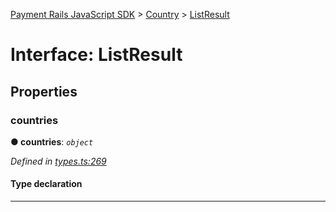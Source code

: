 [Payment Rails JavaScript SDK](../README.md) > [Country](../modules/country.md) > [ListResult](../interfaces/country.listresult.md)



# Interface: ListResult


## Properties
<a id="countries"></a>

###  countries

**●  countries**:  *`object`* 

*Defined in [types.ts:269](https://github.com/PaymentRails/javascript-sdk/blob/d7f3cdf/lib/types.ts#L269)*


#### Type declaration


[key: `string`]: [Country](country.country-1.md)






___



